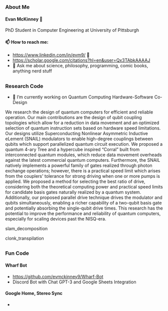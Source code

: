 ### About Me
#### Evan McKinney 🧙

PhD Student in Computer Engineering at University of Pittsburgh

#### 📫 How to reach me:
- https://www.linkedin.com/in/evm9/ 👋
- https://scholar.google.com/citations?hl=en&user=Qx3TAbkAAAAJ
- 💬 Ask me about science, philosophy, programming, comic books, anything nerd stuff
##

### Research Code
- 🔭 I’m currently working on Quantum Computing Hardware-Software Co-Design

We research the design of quantum computers for efficient and reliable operation. Our main contributions are the design of qubit coupling topologies which allow for a reduction in data movement and an optimized selection of quantum instruction sets based on hardware speed limitations. Our designs utilize Superconducting Nonlinear Asymmetric Inductive eLement (SNAIL) modulators to enable high-degree couplings between qubits which support parallelized quantum circuit execution. We proposed a quantum 4-ary Tree and a hypercube inspired “Corral” built from interconnected quantum modules, which reduce data movement overheads against the latest commercial quantum computers. Furthermore, the SNAIL natively implements a powerful family of gates realized through photon exchange operations; however, there is a practical speed limit which arises from the couplers' tolerance for strong driving when one or more pumps is applied. We proposed a method for selecting the best ratio of drive, considering both the theoretical computing power and practical speed limits for candidate basis gates naturally realized by a quantum system. Additionally, our proposed parallel drive technique drives the modulator and qubits simultaneously, enabling a richer capability of a two-qubit basis gate and potentially absorbing the single-qubit drive times. This research has the potential to improve the performance and reliability of quantum computers, especially for scaling devices past the NISQ-era.

slam_decomposition

clonk_transpilation

##

### Fun Code
#### Wharf Bot
- https://github.com/evmckinney9/Wharf-Bot
- Discord Bot with Chat GPT-3 and Google Sheets Integration

#### Google Home, Stereo Sync
- 
